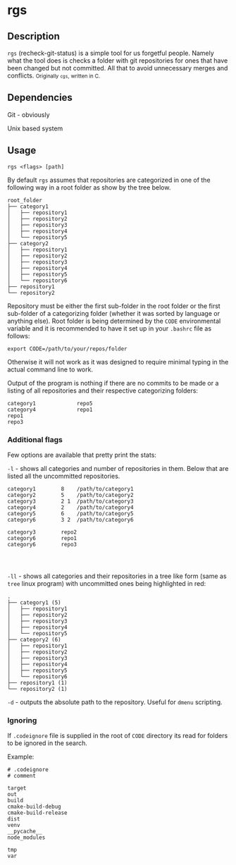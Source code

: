 # rgs

## Description

`rgs` (recheck-git-status) is a simple tool for us forgetful people. Namely what the tool does is checks a folder with git repositories for ones that have been changed but not committed. All that to avoid unnecessary merges and conflicts.
<small>Originally `cgs`, written in C.</small>
## Dependencies

Git - obviously

Unix based system

## Usage

```
rgs <flags> [path]
```
By default `rgs` assumes that repositories are categorized in one of the following way in a root folder as show by the tree below.

```
root_folder
├── category1
│   ├── repository1
│   ├── repository2
│   ├── repository3
│   ├── repository4
│   └── repository5
├── category2
│   ├── repository1
│   ├── repository2
│   ├── repository3
│   ├── repository4
│   ├── repository5
│   └── repository6
├── repository1
└── repository2
```

Repository must be either the first sub-folder in the root folder or the first sub-folder of a categorizing folder (whether it was sorted by language or anything else). Root folder is being determined by the `CODE` environmental variable and it is recommended to have it set up in your `.bashrc` file as follows:

```
export CODE=/path/to/your/repos/folder
```

Otherwise it will not work as it was designed to require minimal typing in the actual command line to work.

Output of the program is nothing if there are no commits to be made or a listing of all repositories and their respective categorizing folders:

```
category1             repo5
category4             repo1
repo1
repo3
```

### Additional flags

Few options are available that pretty print the stats:

`-l` - shows all categories and number of repositories in them. Below that are listed all the uncommitted repositories.

```
category1        8    /path/to/category1
category2        5    /path/to/category2
category3        2 1  /path/to/category3
category4        2    /path/to/category4
category5        6    /path/to/category5
category6        3 2  /path/to/category6

category3        repo2           
category6        repo1                        
category6        repo3           

  
  
```

`-ll` - shows all categories and their repositories in a tree like form (same as `tree` linux program) with uncommitted ones being highlighted in red:

```
.
├── category1 (5)
│   ├── repository1
│   ├── repository2
│   ├── repository3
│   ├── repository4
│   └── repository5
├── category2 (6)
│   ├── repository1
│   ├── repository2
│   ├── repository3
│   ├── repository4
│   ├── repository5
│   └── repository6
├── repository1 (1)
└── repository2 (1)
```

`-d` - outputs the absolute path to the repository. Useful for `dmenu` scripting.

### Ignoring

If `.codeignore` file is supplied in the root of `CODE` directory its read for folders to be ignored in the search.

Example:

```
# .codeignore
# comment

target
out
build
cmake-build-debug
cmake-build-release
dist
venv
__pycache__
node_modules

tmp
var
```